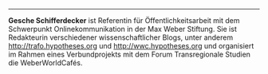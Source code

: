 ---

**Gesche Schifferdecker** ist Referentin für
Öffentlichkeitsarbeit mit dem Schwerpunkt Onlinekommunikation in der Max
Weber Stiftung. Sie ist Redakteurin verschiedener wissenschaftlicher
Blogs, unter anderem <http://trafo.hypotheses.org> und <http://wwc.hypotheses.org> und organisiert im Rahmen eines Verbundprojekts mit dem Forum Transregionale Studien die WeberWorldCafés.
